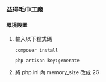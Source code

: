 ### 益得毛巾工廠
#### 環境設置
1. 輸入以下程式碼
    ```
    composer install
    
    php artisan key:generate
    ```
2. 將 php.ini 內 memory_size 改成 2G



